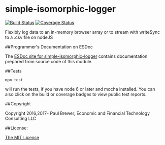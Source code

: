 simple-isomorphic-logger
========
[![Build Status](https://travis-ci.org/DrPaulBrewer/simple-isomorphic-logger.svg?branch=master)](https://travis-ci.org/DrPaulBrewer/simple-isomorphic-logger)
[![Coverage Status](https://coveralls.io/repos/github/DrPaulBrewer/simple-isomorphic-logger/badge.svg?branch=master)](https://coveralls.io/github/DrPaulBrewer/simple-isomorphic-logger?branch=master)

Flexibly log data to an in-memory browser array or to stream with writeSync to a .csv file on nodeJS

##Programmer's Documentation on ESDoc

The [ESDoc site for simple-isomorphic-logger](https://doc.esdoc.org/github.com/DrPaulBrewer/simple-isomorphic-logger/) contains documentation prepared from source code of this module.

##Tests

    npm test
    
will run the tests, if you have node 6 or later and mocha installed.  You can also click on the build or coverage badges to view public test reports.

##Copyright 

Copyright 2016,2017- Paul Brewer, Economic and Financial Technology Consulting LLC

##License: 

[The MIT License](./LICENSE.md)



